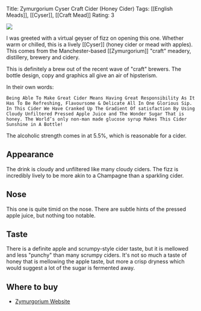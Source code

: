 Title: Zymurgorium Cyser Craft Cider (Honey Cider)
Tags: [[English Meads]], [[Cyser]], [[Craft Mead]]
Rating: 3

![](http://zymurgorium.com/wp-content/uploads/2016/02/Picture8-min.png)

I was greeted with a virtual geyser of fizz on opening this one. Whether warm or chilled, this is a lively [[Cyser]] (honey cider or mead with apples). This comes from the Manchester-based [[Zymurgorium]] "craft" meadery, distillery, brewery and cidery.

This is definitely a brew out of the recent wave of "craft" brewers. The bottle design, copy and graphics all give an air of hipsterism.

In their own words:

    Being Able To Make Great Cider Means Having Great Responsibility As It Has To Be Refreshing, Flavoursome & Delicate All In One Glorious Sip. In This Cider We Have Cranked Up The Gradient Of satisfaction By Using Cloudy Unfiltered Pressed Apple Juice and The Wonder Sugar That is honey. The World’s only non-man made glucose syrup Makes This Cider Sunshine in A Bottle!

The alcoholic strength comes in at 5.5%, which is reasonable for a cider.

## Appearance

The drink is cloudy and unfiltered like many cloudy ciders. The fizz is incredibly lively to be more akin to a Champagne than a sparkling cider.

## Nose

This one is quite timid on the nose. There are subtle hints of the pressed apple juice, but nothing too notable.

## Taste

There is a definite apple and scrumpy-style cider taste, but it is mellowed and less "punchy" than many scrumpy ciders. It's not so much a taste of honey that is mellowing the apple taste, but more a crisp dryness which would suggest a lot of the sugar is fermented away.

## Where to buy

* [Zymurgorium Website](http://zymurgorium.com/product/cyser-cider-mead-uk-honey-cider/)
